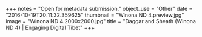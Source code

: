 +++
notes = "Open for metadata submission."
object_use = "Other"
date = "2016-10-19T20:11:32.359625"
thumbnail = "Winona ND 4.preview.jpg"
image = "Winona ND 4.2000x2000.jpg"
title = "Daggar and Sheath (Winona ND 4) | Engaging Digital Tibet"
+++
